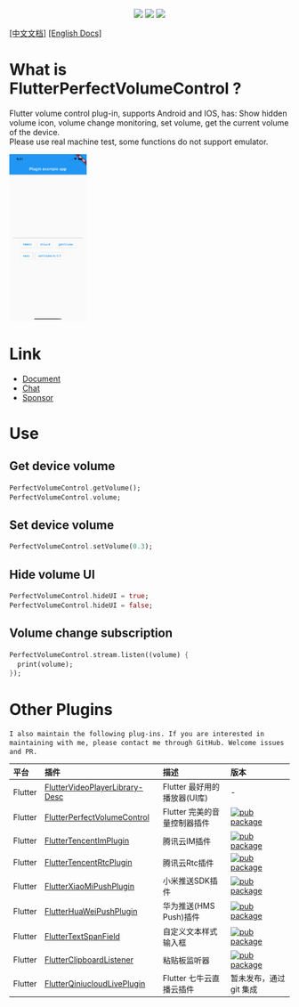 <div align="center">

[![](https://img.shields.io/pub/v/perfect_volume_control.svg)](https://pub.dartlang.org/packages/perfect_volume_control)
[![](https://img.shields.io/github/license/JiangJuHong/FlutterPerfectVolumeControl)](https://www.apache.org/licenses/LICENSE-2.0)
[![](https://img.shields.io/badge/qq群-850923396-1)](https://jq.qq.com/?_wv=1027&k=QxCWMlUf)

</div>

[\[中文文档\]](https://github.com/JiangJuHong/FlutterPerfectVolumeControl/blob/master/README-zh.md)
[\[English Docs\]](https://github.com/JiangJuHong/FlutterPerfectVolumeControl/blob/master/README.md)

# What is FlutterPerfectVolumeControl ?

Flutter volume control plug-in, supports Android and IOS, has: Show
hidden volume icon, volume change monitoring, set volume, get the
current volume of the device.  
Please use real machine test, some functions do not support emulator.

<img src="https://github.com/JiangJuHong/access-images/blob/master/FlutterPerfectVolumeControl/1.png" height="300em" style="max-width:100%;display: inline-block;"/>

# Link

* [Document](https://pub.dev/documentation/perfect_volume_control/latest/perfect_volume_control/PerfectVolumeControl-class.html)
* [Chat](https://jq.qq.com/?_wv=1027&k=QxCWMlUf)
* [Sponsor](https://www.yuque.com/jiangjuhong/tencent-im-flutter/ygi582)

# Use

## Get device volume

```dart
PerfectVolumeControl.getVolume();
PerfectVolumeControl.volume;
````

## Set device volume

````dart
PerfectVolumeControl.setVolume(0.3);
````

## Hide volume UI

````dart
PerfectVolumeControl.hideUI = true;
PerfectVolumeControl.hideUI = false;
````

## Volume change subscription

````dart
PerfectVolumeControl.stream.listen((volume) {
  print(volume);
});
````

# Other Plugins

````
I also maintain the following plug-ins. If you are interested in maintaining with me, please contact me through GitHub. Welcome issues and PR.
````

| 平台     | 插件                                                                                      | 描述                      | 版本                                                                                                                                 |
|:--------|:------------------------------------------------------------------------------------------|:-------------------------|:------------------------------------------------------------------------------------------------------------------------------------|
| Flutter | [FlutterVideoPlayerLibrary-Desc](https://github.com/JiangJuHong/FlutterVideoPlayerLibrary-Desc) | Flutter 最好用的播放器(UI库) | - |
| Flutter | [FlutterPerfectVolumeControl](https://github.com/JiangJuHong/FlutterPerfectVolumeControl) | Flutter 完美的音量控制器插件 | [![pub package](https://img.shields.io/pub/v/perfect_volume_control.svg)](https://pub.dartlang.org/packages/perfect_volume_control) |
| Flutter | [FlutterTencentImPlugin](https://github.com/JiangJuHong/FlutterTencentImPlugin)           | 腾讯云IM插件               | [![pub package](https://img.shields.io/pub/v/tencent_im_plugin.svg)](https://pub.dartlang.org/packages/tencent_im_plugin)           |
| Flutter | [FlutterTencentRtcPlugin](https://github.com/JiangJuHong/FlutterTencentRtcPlugin)         | 腾讯云Rtc插件              | [![pub package](https://img.shields.io/pub/v/tencent_rtc_plugin.svg)](https://pub.dartlang.org/packages/tencent_rtc_plugin)         |
| Flutter | [FlutterXiaoMiPushPlugin](https://github.com/JiangJuHong/FlutterXiaoMiPushPlugin)         | 小米推送SDK插件            | [![pub package](https://img.shields.io/pub/v/xiao_mi_push_plugin.svg)](https://pub.dartlang.org/packages/xiao_mi_push_plugin)       |
| Flutter | [FlutterHuaWeiPushPlugin](https://github.com/JiangJuHong/FlutterHuaWeiPushPlugin)         | 华为推送(HMS Push)插件     | [![pub package](https://img.shields.io/pub/v/hua_wei_push_plugin.svg)](https://pub.dartlang.org/packages/hua_wei_push_plugin)       |
| Flutter | [FlutterTextSpanField](https://github.com/JiangJuHong/FlutterTextSpanField)               | 自定义文本样式输入框         | [![pub package](https://img.shields.io/pub/v/text_span_field.svg)](https://pub.dartlang.org/packages/text_span_field)               |
| Flutter | [FlutterClipboardListener](https://github.com/JiangJuHong/FlutterClipboardListener)       | 粘贴板监听器               | [![pub package](https://img.shields.io/pub/v/clipboard_listener.svg)](https://pub.dartlang.org/packages/clipboard_listener)         |
| Flutter | [FlutterQiniucloudLivePlugin](https://github.com/JiangJuHong/FlutterQiniucloudLivePlugin) | Flutter 七牛云直播云插件    | 暂未发布，通过 git 集成                                                                                                                          |

